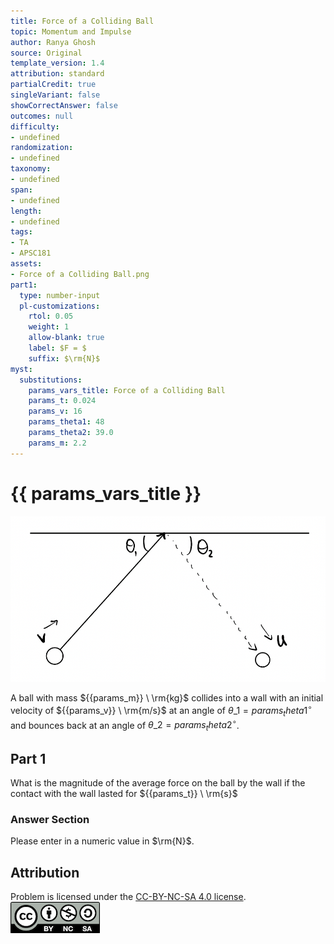 ```yaml
---
title: Force of a Colliding Ball
topic: Momentum and Impulse
author: Ranya Ghosh
source: Original
template_version: 1.4
attribution: standard
partialCredit: true
singleVariant: false
showCorrectAnswer: false
outcomes: null
difficulty:
- undefined
randomization:
- undefined
taxonomy:
- undefined
span:
- undefined
length:
- undefined
tags:
- TA
- APSC181
assets:
- Force of a Colliding Ball.png
part1:
  type: number-input
  pl-customizations:
    rtol: 0.05
    weight: 1
    allow-blank: true
    label: $F = $
    suffix: $\rm{N}$
myst:
  substitutions:
    params_vars_title: Force of a Colliding Ball
    params_t: 0.024
    params_v: 16
    params_theta1: 48
    params_theta2: 39.0
    params_m: 2.2
---
```

# {{ params_vars_title }}
<img src="Force of a Colliding Ball.png" width=800>

A ball with mass ${{params_m}} \ \rm{kg}$ collides into a wall with an initial velocity of ${{params_v}} \ \rm{m/s}$ at an angle of ${\theta}\_1 = {{params_theta1}}^{\circ}$ and  bounces back at an angle of ${\theta}\_2 = {{params_theta2}}^{\circ}$.

## Part 1

What is the magnitude of the average force on the ball by the wall if the contact with the wall lasted for ${{params_t}} \ \rm{s}$

### Answer Section

Please enter in a numeric value in $\rm{N}$.

## Attribution

Problem is licensed under the [CC-BY-NC-SA 4.0 license](https://creativecommons.org/licenses/by-nc-sa/4.0/).<br> ![The Creative Commons 4.0 license requiring attribution-BY, non-commercial-NC, and share-alike-SA license.](https://raw.githubusercontent.com/firasm/bits/master/by-nc-sa.png)